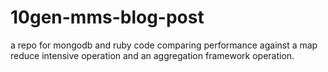 10gen-mms-blog-post
===================

a repo for mongodb and ruby code comparing performance against a map reduce intensive operation and an aggregation framework operation.
